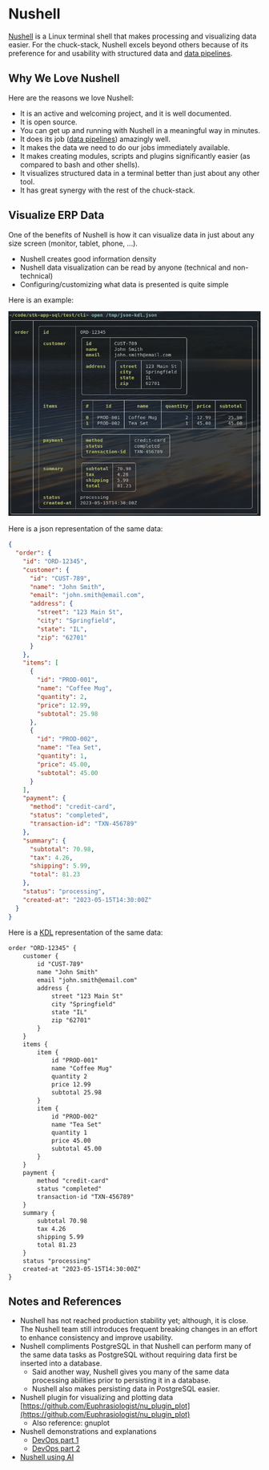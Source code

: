 # Nushell

[Nushell](https://nushell.sh) is a Linux terminal shell that makes processing and visualizing data easier. For the chuck-stack, Nushell excels beyond others because of its preference for and usability with structured data and [data pipelines](./terminology.md#data-pipeline). 

## Why We Love Nushell

Here are the reasons we love Nushell:

- It is an active and welcoming project, and it is well documented.
- It is open source.
- You can get up and running with Nushell in a meaningful way in minutes.
- It does its job ([data pipelines](./terminology.md#data-pipeline)) amazingly well.
- It makes the data we need to do our jobs immediately available.
- It makes creating modules, scripts and plugins significantly easier (as compared to bash and other shells).
- It visualizes structured data in a terminal better than just about any other tool.
- It has great synergy with the rest of the chuck-stack.

## Visualize ERP Data

One of the benefits of Nushell is how it can visualize data in just about any size screen (monitor, tablet, phone, ...). 

- Nushell creates good information density
- Nushell data visualization can be read by anyone (technical and non-technical)
- Configuring/customizing what data is presented is quite simple

Here is an example:

![nushell-visualize-order](./img/nushell-order-visualize-20250105.png)

Here is a json representation of the same data:

```json
{
  "order": {
    "id": "ORD-12345",
    "customer": {
      "id": "CUST-789",
      "name": "John Smith",
      "email": "john.smith@email.com",
      "address": {
        "street": "123 Main St",
        "city": "Springfield",
        "state": "IL",
        "zip": "62701"
      }
    },
    "items": [
      {
        "id": "PROD-001",
        "name": "Coffee Mug",
        "quantity": 2,
        "price": 12.99,
        "subtotal": 25.98
      },
      {
        "id": "PROD-002",
        "name": "Tea Set",
        "quantity": 1,
        "price": 45.00,
        "subtotal": 45.00
      }
    ],
    "payment": {
      "method": "credit-card",
      "status": "completed",
      "transaction-id": "TXN-456789"
    },
    "summary": {
      "subtotal": 70.98,
      "tax": 4.26,
      "shipping": 5.99,
      "total": 81.23
    },
    "status": "processing",
    "created-at": "2023-05-15T14:30:00Z"
  }
}
```

Here is a [KDL](https://kdl.dev/) representation of the same data:

```kdl
order "ORD-12345" {
    customer {
        id "CUST-789"
        name "John Smith"
        email "john.smith@email.com"
        address {
            street "123 Main St"
            city "Springfield"
            state "IL"
            zip "62701"
        }
    }
    items {
        item {
            id "PROD-001"
            name "Coffee Mug"
            quantity 2
            price 12.99
            subtotal 25.98
        }
        item {
            id "PROD-002"
            name "Tea Set"
            quantity 1
            price 45.00
            subtotal 45.00
        }
    }
    payment {
        method "credit-card"
        status "completed"
        transaction-id "TXN-456789"
    }
    summary {
        subtotal 70.98
        tax 4.26
        shipping 5.99
        total 81.23
    }
    status "processing"
    created-at "2023-05-15T14:30:00Z"
}
```

## Notes and References

- Nushell has not reached production stability yet; although, it is close. The Nushell team still introduces frequent breaking changes in an effort to enhance consistency and improve usability.
- Nushell compliments PostgreSQL in that Nushell can perform many of the same data tasks as PostgreSQL without requiring data first be inserted into a database. 
  - Said another way, Nushell gives you many of the same data processing abilities prior to persisting it in a database.
  - Nushell also makes persisting data in PostgreSQL easier.
- Nushell plugin for visualizing and plotting data [https://github.com/Euphrasiologist/nu_plugin_plot](https://github.com/Euphrasiologist/nu_plugin_plot)
  - Also reference: gnuplot
- Nushell demonstrations and explanations
  - [DevOps part 1](https://youtu.be/uJsZATwQ3R8)
  - [DevOps part 2](https://youtu.be/LFBOLx5KiME)
- [Nushell using AI](https://github.com/cablehead/gpt2099.nu)
